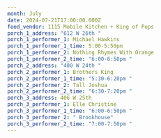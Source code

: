 ```yaml
---
month: July
date: 2024-07-21T17:00:00.000Z
food_vendor: 1115 Mobile Kitchen + King of Pops
porch_1_address: "612 W 26th "
porch_1_performer_1: Michael Hawkins
porch_1_performer_1_time: 5:00-5:50pm
porch_1_performer_2: Nothing Rhymes With Orange
porch_1_performer_2_time: "6:00-6:50pm "
porch_2_address: "400 W 24th "
porch_2_performer_1: Brothers King
porch_2_performer_1_time: "5:30-6:20pm "
porch_2_performer_2: Tall Joshua
porch_2_performer_2_time: "6:30-7:20pm "
porch_3_address: 406 W 25th
porch_3_performer_1: Elle Christine
porch_3_performer_1_time: "6:00-6:50pm "
porch_3_performer_2: " Brookhouse"
porch_3_performer_2_time: "7:00-7:50pm "
---
```

<!-- 
Use the info above to add information generate the Calendar page of the website.
- month: the Tiny Porch month to generate (controls the tab display)
- image: be sure to upload your image, and add the filename here (extension (eg: .png, .jpg) is required)
- image-alt: an "alt" tag for the image. Accessibility text for screen readers or text to display if the image fails to load.
- the date of the event. This should always be unique.
 -->
